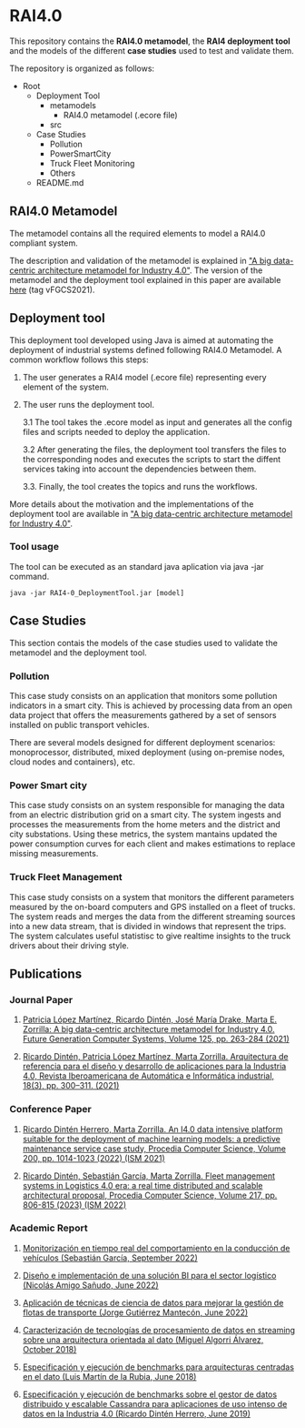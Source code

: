 # RAI4.0
This repository contains the **RAI4.0 metamodel**, the **RAI4 deployment tool** and the models of the different **case studies** used to test and validate them.

The repository is organized as follows:
* Root
    * Deployment Tool
        + metamodels
            - RAI4.0 metamodel (.ecore file)
        + src
    * Case Studies
        + Pollution
        + PowerSmartCity
        + Truck Fleet Monitoring
        + Others
    * README.md

## RAI4.0 Metamodel
The metamodel contains all the required elements to model a RAI4.0 compliant system. 

The description and validation of the metamodel is explained in ["A big data-centric architecture metamodel for Industry 4.0"](https://doi.org/10.1016/j.future.2021.06.020). The version of the metamodel and the deployment tool explained in this paper are available [here](https://github.com/istr-uc/RAI4DeploymentTool/releases/tag/vFGCS2021) (tag vFGCS2021).

## Deployment tool
This deployment tool developed using Java is aimed at automating the deployment of industrial systems defined following RAI4.0 Metamodel. A common workflow follows this steps:
1. The user generates a RAI4 model (.ecore file) representing every element of the system.
2. The user runs the deployment tool.

    3.1 The tool takes the .ecore model as input and generates all the config files and scripts needed to deploy the application.

    3.2 After generating the files, the deployment tool transfers the files to the corresponding nodes and executes the scripts to start the diffent services taking into account the dependencies between them.

    3.3. Finally, the tool creates the topics and runs the workflows.

More details about the motivation and the implementations of the deployment tool are available in ["A big data-centric architecture metamodel for Industry 4.0"](https://doi.org/10.1016/j.future.2021.06.020).

### Tool usage


The tool can be executed as an standard java aplication via java -jar command.

`java -jar RAI4-0_DeploymentTool.jar [model]`


## Case Studies
This section contais the models of the case studies used to validate the metamodel and the deployment tool.
### Pollution
This case study consists on an application that monitors some pollution indicators in a smart city. This is achieved by processing data from an open data project that offers the measurements gathered by a set of sensors installed on public transport vehicles.

There are several models designed for different deployment scenarios: monoprocessor, distributed, mixed deployment (using on-premise nodes, cloud nodes and containers), etc.
### Power Smart city
This case study consists on an system responsible for managing the data from an electric distribution grid on a smart city. The system ingests and processes the measurements from the home meters and the district and city substations. Using these metrics, the system mantains updated the power consumption curves for each client and makes estimations to replace missing measurements.
### Truck Fleet Management
This case study consists on a system that monitors the different parameters measured by the on-board computers and GPS installed on a fleet of trucks. The system reads and merges the data from the different streaming sources into a new data stream, that is divided in windows that represent the trips. The system calculates useful statistisc to give realtime insights to the truck drivers about their driving style.

## Publications

### Journal Paper
1. [Patricia López Martínez, Ricardo Dintén, José María Drake, Marta E. Zorrilla: A big data-centric architecture metamodel for Industry 4.0. Future Generation Computer Systems, Volume 125, pp. 263-284 (2021)](https://doi.org/10.1016/j.future.2021.06.020)

2. [Ricardo Dintén, Patricia López Martínez, Marta Zorrilla. Arquitectura de referencia para el diseño y desarrollo de aplicaciones para la Industria 4.0, Revista Iberoamericana de Automática e Informática industrial, 18(3), pp. 300–311. (2021)](https://polipapers.upv.es/index.php/RIAI/article/view/14532)

### Conference Paper
1. [Ricardo Dintén Herrero, Marta Zorrilla. An I4.0 data intensive platform suitable for the deployment of machine learning models: a predictive maintenance service case study, Procedia Computer Science, Volume 200, pp. 1014-1023 (2022) (ISM 2021)](https://doi.org/10.1016/j.procs.2022.01.300)

2. [Ricardo Dintén, Sebastián García, Marta Zorrilla. Fleet management systems in Logistics 4.0 era: a real time distributed and scalable architectural proposal, Procedia Computer Science, Volume 217, pp. 806-815 (2023) (ISM 2022)](https://doi.org/10.1016/j.procs.2022.12.277)

### Academic Report

1. [Monitorización en tiempo real del comportamiento en la conducción de vehículos (Sebastián García, September 2022)]()

2. [Diseño e implementación de una solución BI para el sector logístico (Nicolás Amigo Sañudo, June 2022)](https://repositorio.unican.es/xmlui/handle/10902/25842)

3. [Aplicación de técnicas de ciencia de datos para mejorar la gestión de flotas de transporte (Jorge Gutiérrez Mantecón, June 2022)](https://repositorio.unican.es/xmlui/handle/10902/25814)

4. [Caracterización de tecnologías de procesamiento de datos en streaming sobre una arquitectura orientada al dato (Miguel Algorri Álvarez, October 2018)](https://repositorio.unican.es/xmlui/handle/10902/16283)

5. [Especificación y ejecución de benchmarks para arquitecturas centradas en el dato (Luis Martín de la Rubia, June 2018)](https://repositorio.unican.es/xmlui/handle/10902/15271)

6. [Especificación y ejecución de benchmarks sobre el gestor de datos distribuido y escalable Cassandra para aplicaciones de uso intenso de datos en la Industria 4.0 (Ricardo Dintén Herrero, June 2019)](https://repositorio.unican.es/xmlui/handle/10902/16866)
